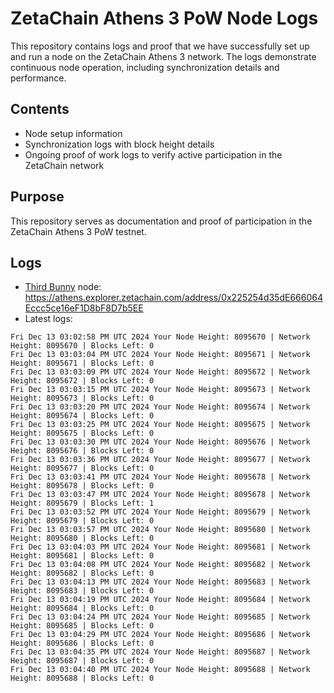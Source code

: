 # ZetaChain Athens 3 PoW Node Logs
This repository contains logs and proof that we have successfully set up and run a node on the ZetaChain Athens 3 network. The logs demonstrate continuous node operation, including synchronization details and performance.

## Contents
- Node setup information
- Synchronization logs with block height details
- Ongoing proof of work logs to verify active participation in the ZetaChain network

## Purpose
This repository serves as documentation and proof of participation in the ZetaChain Athens 3 PoW testnet.

## Logs

- [Third Bunny](https://thirdbunny.xyz/) node: https://athens.explorer.zetachain.com/address/0x225254d35dE666064Eccc5ce16eF1D8bF8D7b5EE
- Latest logs:
```
Fri Dec 13 03:02:58 PM UTC 2024 Your Node Height: 8095670 | Network Height: 8095670 | Blocks Left: 0
Fri Dec 13 03:03:04 PM UTC 2024 Your Node Height: 8095671 | Network Height: 8095671 | Blocks Left: 0
Fri Dec 13 03:03:09 PM UTC 2024 Your Node Height: 8095672 | Network Height: 8095672 | Blocks Left: 0
Fri Dec 13 03:03:15 PM UTC 2024 Your Node Height: 8095673 | Network Height: 8095673 | Blocks Left: 0
Fri Dec 13 03:03:20 PM UTC 2024 Your Node Height: 8095674 | Network Height: 8095674 | Blocks Left: 0
Fri Dec 13 03:03:25 PM UTC 2024 Your Node Height: 8095675 | Network Height: 8095675 | Blocks Left: 0
Fri Dec 13 03:03:30 PM UTC 2024 Your Node Height: 8095676 | Network Height: 8095676 | Blocks Left: 0
Fri Dec 13 03:03:36 PM UTC 2024 Your Node Height: 8095677 | Network Height: 8095677 | Blocks Left: 0
Fri Dec 13 03:03:41 PM UTC 2024 Your Node Height: 8095678 | Network Height: 8095678 | Blocks Left: 0
Fri Dec 13 03:03:47 PM UTC 2024 Your Node Height: 8095678 | Network Height: 8095679 | Blocks Left: 1
Fri Dec 13 03:03:52 PM UTC 2024 Your Node Height: 8095679 | Network Height: 8095679 | Blocks Left: 0
Fri Dec 13 03:03:57 PM UTC 2024 Your Node Height: 8095680 | Network Height: 8095680 | Blocks Left: 0
Fri Dec 13 03:04:03 PM UTC 2024 Your Node Height: 8095681 | Network Height: 8095681 | Blocks Left: 0
Fri Dec 13 03:04:08 PM UTC 2024 Your Node Height: 8095682 | Network Height: 8095682 | Blocks Left: 0
Fri Dec 13 03:04:13 PM UTC 2024 Your Node Height: 8095683 | Network Height: 8095683 | Blocks Left: 0
Fri Dec 13 03:04:19 PM UTC 2024 Your Node Height: 8095684 | Network Height: 8095684 | Blocks Left: 0
Fri Dec 13 03:04:24 PM UTC 2024 Your Node Height: 8095685 | Network Height: 8095685 | Blocks Left: 0
Fri Dec 13 03:04:29 PM UTC 2024 Your Node Height: 8095686 | Network Height: 8095686 | Blocks Left: 0
Fri Dec 13 03:04:35 PM UTC 2024 Your Node Height: 8095687 | Network Height: 8095687 | Blocks Left: 0
Fri Dec 13 03:04:40 PM UTC 2024 Your Node Height: 8095688 | Network Height: 8095688 | Blocks Left: 0
```
